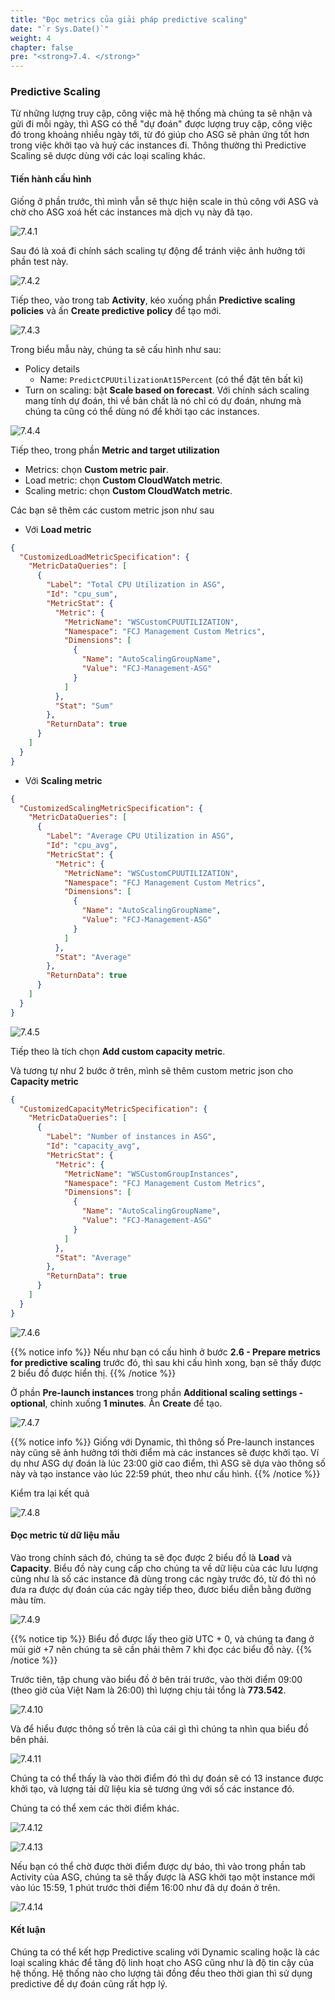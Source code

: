 ```yaml
---
title: "Đọc metrics của giải pháp predictive scaling"
date: "`r Sys.Date()`"
weight: 4
chapter: false
pre: "<strong>7.4. </strong>"
---
```


### Predictive Scaling

Từ những lượng truy cập, công việc mà hệ thống mà chúng ta sẽ nhận và gửi đi mỗi ngày, thì ASG có thể "dự đoán" được lượng truy cập, công việc đó trong khoảng nhiều ngày tới, từ đó giúp cho ASG sẽ phản ứng tốt hơn trong việc khởi tạo và huỷ các instances đi. Thông thường thì Predictive Scaling sẽ dược dùng với các loại scaling khác.

#### Tiến hành cấu hình

Giống ở phần trước, thì mình vẫn sẽ thực hiện scale in thủ công với ASG và chờ cho ASG xoá hết các instances mà dịch vụ này đã tạo.

![7.4.1](/images/7-test-solution/7.4.1.png)

Sau đó là xoá đi chính sách scaling tự động để tránh việc ảnh hưởng tới phần test này.

![7.4.2](/images/7-test-solution/7.4.2.png)

Tiếp theo, vào trong tab **Activity**, kéo xuống phần **Predictive scaling policies** và ấn **Create predictive policy** để tạo mới.

![7.4.3](/images/7-test-solution/7.4.3.png)

Trong biểu mẫu này, chúng ta sẽ cấu hình như sau:

- Policy details
  - Name: `PredictCPUUtilizationAt15Percent` (có thể đặt tên bất kì)
- Turn on scaling: bật **Scale based on forecast**. Với chính sách scaling mang tính dự đoán, thì về bản chất là nó chỉ có dự đoán, nhưng mà chúng ta cũng có thể dùng nó để khởi tạo các instances.

![7.4.4](/images/7-test-solution/7.4.4.png)

Tiếp theo, trong phần **Metric and target utilization**

- Metrics: chọn **Custom metric pair**.
- Load metric: chọn **Custom CloudWatch metric**.
- Scaling metric: chọn **Custom CloudWatch metric**.

Các bạn sẽ thêm các custom metric json như sau

- Với **Load metric**

```json
{
  "CustomizedLoadMetricSpecification": {
    "MetricDataQueries": [
      {
        "Label": "Total CPU Utilization in ASG",
        "Id": "cpu_sum",
        "MetricStat": {
          "Metric": {
            "MetricName": "WSCustomCPUUTILIZATION",
            "Namespace": "FCJ Management Custom Metrics",
            "Dimensions": [
              {
                "Name": "AutoScalingGroupName",
                "Value": "FCJ-Management-ASG"
              }
            ]
          },
          "Stat": "Sum"
        },
        "ReturnData": true
      }
    ]
  }
}
```

- Với **Scaling metric**

```json
{
  "CustomizedScalingMetricSpecification": {
    "MetricDataQueries": [
      {
        "Label": "Average CPU Utilization in ASG",
        "Id": "cpu_avg",
        "MetricStat": {
          "Metric": {
            "MetricName": "WSCustomCPUUTILIZATION",
            "Namespace": "FCJ Management Custom Metrics",
            "Dimensions": [
              {
                "Name": "AutoScalingGroupName",
                "Value": "FCJ-Management-ASG"
              }
            ]
          },
          "Stat": "Average"
        },
        "ReturnData": true
      }
    ]
  }
}
```

![7.4.5](/images/7-test-solution/7.4.5.png)

Tiếp theo là tích chọn **Add custom capacity metric**.

Và tương tự như 2 bước ở trên, mình sẽ thêm custom metric json cho **Capacity metric**

```json
{
  "CustomizedCapacityMetricSpecification": {
    "MetricDataQueries": [
      {
        "Label": "Number of instances in ASG",
        "Id": "capacity_avg",
        "MetricStat": {
          "Metric": {
            "MetricName": "WSCustomGroupInstances",
            "Namespace": "FCJ Management Custom Metrics",
            "Dimensions": [
              {
                "Name": "AutoScalingGroupName",
                "Value": "FCJ-Management-ASG"
              }
            ]
          },
          "Stat": "Average"
        },
        "ReturnData": true
      }
    ]
  }
}
```

![7.4.6](/images/7-test-solution/7.4.6.png)

{{% notice info %}}
Nếu như bạn có cấu hình ở bước **2.6 - Prepare metrics for predictive scaling** trước đó, thì sau khi cấu hình xong, bạn sẽ thấy được 2 biểu đồ được hiển thị.
{{% /notice %}}

Ở phần **Pre-launch instances** trong phần **Additional scaling settings - optional**, chỉnh xuống **1 minutes**. Ấn **Create** để tạo.

![7.4.7](/images/7-test-solution/7.4.7.png)

{{% notice info %}}
Giống với Dynamic, thì thông số Pre-launch instances này cũng sẽ ảnh hưởng tới thời điểm mà các instances sẽ được khởi tạo. Ví dụ như ASG dự đoán là lúc 23:00 giờ cao điểm, thì ASG sẽ dựa vào thông số này và tạo instance vào lúc 22:59 phút, theo như cấu hình.
{{% /notice %}}

Kiểm tra lại kết quả

![7.4.8](/images/7-test-solution/7.4.8.png)

#### Đọc metric từ dữ liệu mẫu

Vào trong chính sách đó, chúng ta sẽ đọc được 2 biểu đồ là **Load** và **Capacity**. Biểu đồ này cung cấp cho chúng ta về dữ liệu của các lưu lượng cũng như là số các instance đã dùng trong các ngày trước đó, từ đó thì nó đưa ra được dự đoán của các ngày tiếp theo, đươc biểu diễn bằng đường màu tím.

![7.4.9](/images/7-test-solution/7.4.9.png)

{{% notice tip %}}
Biểu đồ được lấy theo giờ UTC + 0, và chúng ta đang ở múi giờ +7 nên chúng ta sẽ cần phải thêm 7 khi đọc các biểu đồ này.
{{% /notice %}}

Trước tiên, tập chung vào biểu đồ ở bên trái trước, vào thời điểm 09:00 (theo giờ của Việt Nam là 26:00) thì lượng chịu tải tổng là **773.542**.

![7.4.10](/images/7-test-solution/7.4.10.png)

Và để hiểu được thông số trên là của cái gì thì chúng ta nhìn qua biểu đồ bên phải.

![7.4.11](/images/7-test-solution/7.4.11.png)

Chúng ta có thể thấy là vào thời điểm đó thì dự đoán sẽ có 13 instance được khởi tạo, và lượng tải dữ liệu kia sẽ tương ứng với số các instance đó.

Chúng ta có thể xem các thời điểm khác.

![7.4.12](/images/7-test-solution/7.4.12.png)

![7.4.13](/images/7-test-solution/7.4.13.png)

Nếu bạn có thể chờ được thời điểm được dự báo, thì vào trong phần tab Activity của ASG, chúng ta sẽ thấy được là ASG khởi tạo một instance mới vào lúc 15:59, 1 phút trước thời điểm 16:00 như đã dự đoán ở trên.

![7.4.14](/images/7-test-solution/7.4.14.png)

#### Kết luận

Chúng ta có thể kết hợp Predictive scaling với Dynamic scaling hoặc là các loại scaling khác để tăng độ linh hoạt cho ASG cũng như là độ tin cậy của hệ thống. Hệ thống nào cho lượng tải đồng đều theo thời gian thì sử dụng predictive để dự đoán cũng rất hợp lý.
